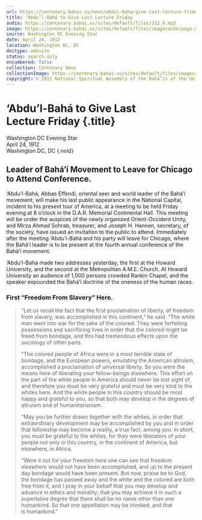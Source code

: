 ```yaml
---
url: https://centenary.bahai.us/news/abdul-baha-give-last-lecture-friday
title: ‘Abdu’l-Bahá to Give Last Lecture Friday
audio: https://centenary.bahai.us/sites/default/files/212_0.mp3
image: https://centenary.bahai.us/sites/default/files/imagecache/page-main-image/images/press_clippings/04-24-1912%20Washington%20Evening%20Star%20Abdul%20Baha%20to%20Give%20Last%20Lecture%20Friday.png%202546%C3%973300%20%D0%BF%D0%B8%D0%BA%D1%81%D0%B5%D0%BB..jpg
source: Washington DC Evening Star
date: April 24, 1912
location: Washington DC, DC
doctype: website
status: search-only
encumbered: false
collection: Centenary News
collectionImage: https://centenary.bahai.us/sites/default/files/imagecache/theme-image/main_image/abdulbaha-overview-small_0.jpg
copyright: © 2011 National Spiritual Assembly of the Bahá’ís of the United States
---
```



# ‘Abdu’l-Bahá to Give Last Lecture Friday {.title}

Washington DC Evening Star  
April 24, 1912  
Washington DC, DC
{.noid}  



## Leader of Bahá’í Movement to Leave for Chicago to Attend Conference.

‘Abdu’l-Bahá, Abbas Effendi, oriental seer and world leader of the Bahá’í movement, will make his last public appearance in the National Capital, incident to his present tour of America, at a meeting to be held Friday evening at 8 o’clock in the D.A.R. Memorial Continental Hall. This meeting will be under the auspices of the newly organized Orient-Occident Unity, and Mirza Ahmad Sohrab, treasurer, and Joseph H. Hannen, secretary, of the society, have issued an invitation to the public to attend. Immediately after the meeting ‘Abdu’l-Bahá and his party will leave for Chicago, where the Bahá’í leader is to be present at the fourth annual conference of the Bahá’í movement.

‘Abdu’l-Bahá made two addresses yesterday, the first at the Howard University, and the second at the Metropolitan A.M.E. Church. At Howard University an audience of 1,000 persons crowded Rankin Chapel, and the speaker expounded the Bahá’í doctrine of the oneness of the human races.

### First “Freedom From Slavery” Here.

> “Let us recall the fact that the first proclamation of liberty, of freedom from slavery, was accomplished in this continent,” he said. “The white man went into war for the sake of the colored. They were forfeiting possessions and sacrificing lives in order that the colored might be freed from bondage, and this had tremendous effects upon the sociology of other parts.
> 
> “The colored people of Africa were in a most terrible state of bondage, and the European powers, emulating the American altruism, accomplished a proclamation of universal liberty. So you were the means here of liberating your fellow-beings elsewhere. This effort on the part of the white people in America should never be lost sight of, and therefore you must be very grateful and must be very kind to the whites here. And the white people in this country should be most happy and grateful to you, so that both may develop in the degrees of altruism and of humanitarianism.
> 
> “May you be further drawn together with the whites, in order that extraordinary development may be accomplished by you and in order that fellowship may become a reality, a true fact, among you. In short, you must be grateful to the whites, for they were liberators of your people not only in this country, in the continent of America, but elsewhere, in Africa.
> 
> “Were it not for your freedom here one can see that freedom elsewhere would not have been accomplished, and up to the present day bondage would have been present. But now, praise be to God, the bondage has passed away and the white and the colored are both free from it, and I pray in your behalf that you may develop and advance in ethics and morality; that you may achieve it in such a superlative degree that there shall be no name other than one humankind. So that one appellation may be invoked, and that is humankind.”